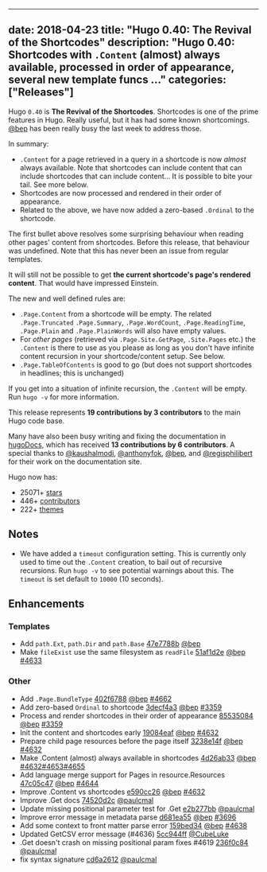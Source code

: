 
---
date: 2018-04-23
title: "Hugo 0.40: The Revival of the Shortcodes"
description: "Hugo 0.40: Shortcodes with `.Content` (almost) always available, processed in order of appearance, several new template funcs …"
categories: ["Releases"]
---

Hugo `0.40` is **The Revival of the Shortcodes**. Shortcodes is one of the prime features in Hugo. Really useful, but it has had some known shortcomings. [@bep](https://github.com/bep) has been really busy the last week to address those.

In summary:

* `.Content` for a page retrieved in a query in a shortcode is now _almost_ always available. Note that shortcodes can include content that can include shortcodes that can include content... It is possible to bite your tail. See more below.
* Shortcodes are now processed and rendered in their order of appearance.
* Related to the above, we have now added a zero-based `.Ordinal` to the shortcode.


The first bullet above resolves some surprising behaviour when reading other pages' content from shortcodes. Before this release, that behaviour was undefined. Note that this has never been an issue from regular templates.

It will still not be possible to get **the current shortcode's  page's rendered content**. That would have impressed Einstein.

The new and well defined rules are:

* `.Page.Content` from a shortcode will be empty. The related `.Page.Truncated` `.Page.Summary`, `.Page.WordCount`, `.Page.ReadingTime`, `.Page.Plain` and `.Page.PlainWords` will also have empty values.
* For _other pages_ (retrieved via `.Page.Site.GetPage`, `.Site.Pages` etc.) the `.Content` is there to use as you please as long as you don't have infinite content recursion in your shortcode/content setup. See below.
* `.Page.TableOfContents` is good to go (but does not support shortcodes in headlines; this is unchanged)

If you get into a situation of infinite recursion, the `.Content` will be empty. Run `hugo -v` for more information.

This release represents **19 contributions by 3 contributors** to the main Hugo code base.

Many have also been busy writing and fixing the documentation in [hugoDocs](https://github.com/gohugoio/hugoDocs), 
which has received **13 contributions by 6 contributors**. A special thanks to [@kaushalmodi](https://github.com/kaushalmodi), [@anthonyfok](https://github.com/anthonyfok), [@bep](https://github.com/bep), and [@regisphilibert](https://github.com/regisphilibert) for their work on the documentation site.


Hugo now has:

* 25071+ [stars](https://github.com/gohugoio/hugo/stargazers)
* 446+ [contributors](https://github.com/gohugoio/hugo/graphs/contributors)
* 222+ [themes](http://themes.gohugo.io/)

## Notes

* We have added a `timeout` configuration setting. This is currently only used to time out the `.Content` creation, to bail out of recursive recursions. Run `hugo -v` to see potential warnings about this. The `timeout` is set default to `10000` (10 seconds).

## Enhancements

### Templates

* Add `path.Ext`, `path.Dir` and `path.Base` [47e7788b](https://github.com/gohugoio/hugo/commit/47e7788b3c30de6fb895522096baf2c13598c317) [@bep](https://github.com/bep) 
* Make `fileExist` use the same filesystem as `readFile` [51af1d2e](https://github.com/gohugoio/hugo/commit/51af1d2eadcad89e8c2906c05549352ef69ab016) [@bep](https://github.com/bep) [#4633](https://github.com/gohugoio/hugo/issues/4633)

### Other

* Add `.Page.BundleType` [402f6788](https://github.com/gohugoio/hugo/commit/402f6788ee955ad2aace84e8fba1625db7b356d9) [@bep](https://github.com/bep) [#4662](https://github.com/gohugoio/hugo/issues/4662)
* Add zero-based `Ordinal` to shortcode [3decf4a3](https://github.com/gohugoio/hugo/commit/3decf4a327157e98d3da3502b6d777de63437c39) [@bep](https://github.com/bep) [#3359](https://github.com/gohugoio/hugo/issues/3359)
* Process and render shortcodes in their order of appearance [85535084](https://github.com/gohugoio/hugo/commit/85535084dea4d3e3adf1ebd08ae57b39d76e1904) [@bep](https://github.com/bep) [#3359](https://github.com/gohugoio/hugo/issues/3359)
* Init the content and shortcodes early [19084eaf](https://github.com/gohugoio/hugo/commit/19084eaf74246feac61d618c55031369520dfa8e) [@bep](https://github.com/bep) [#4632](https://github.com/gohugoio/hugo/issues/4632)
* Prepare child page resources before the page itself [3238e14f](https://github.com/gohugoio/hugo/commit/3238e14fdfeedf189a5af122e20bff040ac059bd) [@bep](https://github.com/bep) [#4632](https://github.com/gohugoio/hugo/issues/4632)
* Make .Content (almost) always available in shortcodes [4d26ab33](https://github.com/gohugoio/hugo/commit/4d26ab33dcef704086f43828d1dfb4b8beae2593) [@bep](https://github.com/bep) [#4632](https://github.com/gohugoio/hugo/issues/4632)[#4653](https://github.com/gohugoio/hugo/issues/4653)[#4655](https://github.com/gohugoio/hugo/issues/4655)
* Add language merge support for Pages in resource.Resources [47c05c47](https://github.com/gohugoio/hugo/commit/47c05c47e0b663632a649ee5d256acc1a32fe9e4) [@bep](https://github.com/bep) [#4644](https://github.com/gohugoio/hugo/issues/4644)
* Improve .Content vs shortcodes [e590cc26](https://github.com/gohugoio/hugo/commit/e590cc26eb1363a4b84603f051b20bd43fd1f7bd) [@bep](https://github.com/bep) [#4632](https://github.com/gohugoio/hugo/issues/4632)
* Improve .Get docs [74520d2c](https://github.com/gohugoio/hugo/commit/74520d2cfd39bb4428182e26c57afa9df83ce7b5) [@paulcmal](https://github.com/paulcmal) 
* Update missing positional parameter test for .Get [e2b277bb](https://github.com/gohugoio/hugo/commit/e2b277bba5935c0686cb83f132eae021ef2dc5e1) [@paulcmal](https://github.com/paulcmal) 
* Improve error message in metadata parse [d681ea55](https://github.com/gohugoio/hugo/commit/d681ea55a0a59b7096dacd194ee0cb8fe15b0757) [@bep](https://github.com/bep) [#3696](https://github.com/gohugoio/hugo/issues/3696)
* Add some context to front matter parse error [159bed34](https://github.com/gohugoio/hugo/commit/159bed34c3a850d58d08a36ddc40372ed96af2db) [@bep](https://github.com/bep) [#4638](https://github.com/gohugoio/hugo/issues/4638)
* Updated GetCSV error message (#4636) [5cc944ff](https://github.com/gohugoio/hugo/commit/5cc944ffd77289ab0b8efd69d628fb11d1280993) [@CubeLuke](https://github.com/CubeLuke) 
* .Get doesn't crash on missing positional param fixes #4619 [236f0c84](https://github.com/gohugoio/hugo/commit/236f0c840b45e0c41fcbb2fb6ee556c0fb2d4859) [@paulcmal](https://github.com/paulcmal) 
* fix syntax signature [cd6a2612](https://github.com/gohugoio/hugo/commit/cd6a261242b63555ac2c3ca7a8462b874b490701) [@paulcmal](https://github.com/paulcmal) 







